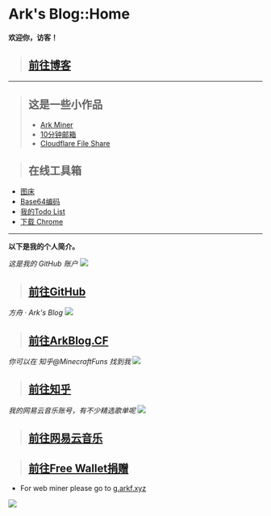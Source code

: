# Ark's Blog::Home

<!-- Google AdSense -->
<script async src="//pagead2.googlesyndication.com/pagead/js/adsbygoogle.js"></script>
<script>
     (adsbygoogle = window.adsbygoogle || []).push({
          google_ad_client: "ca-pub-4161171709893056",
          enable_page_level_ads: true
     });
</script>

**欢迎你，访客！**

> ## [前往博客](/blog/?src=www.arkf.xyz)

-----------------------------

> ## 这是一些小作品
> * [Ark Miner](/link/KqhP.html?src=www.arkf.xyz)
> * [10分钟邮箱](/link/W4nz.html?src=www.arkf.xyz)
> * [Cloudflare File Share](/link/SHrL.html?src=www.arkf.xyz)

> ## 在线工具箱
* [图床](/epic/?src=www.arkf.xyz)
* [Base64编码](/base64/?src=www.arkf.xyz)
* [我的Todo List](/blog/todo/?src=www.arkf.xyz)
* [下载 Chrome](/chrome-download/?src=www.arkf.xyz)

-----------------------------

**以下是我的个人简介。**

*这是我的 GitHub 账户*
[![](https://ww2.sinaimg.cn/large/005BYqpgly1g01dh1xi0cj30vp0kzjzm.jpg)](/link/wlqe.html?src=www.arkf.xyz)

> ## [前往GitHub](/link/wlqe.html?src=www.arkf.xyz)

*方舟 · Ark's Blog*
[![](https://ww2.sinaimg.cn/large/005BYqpgly1g01dhwhi0rj31c00ltx2w.jpg)](/link/yXxR.html?src=www.arkf.xyz)

> ## [前往ArkBlog.CF](/link/yXxR.html?src=www.arkf.xyz)

*你可以在 知乎@MinecraftFuns 找到我*
[![](https://ww2.sinaimg.cn/large/005BYqpgly1g01didpnl0j30vv0lo7gk.jpg)](/link/zU9A.html?src=www.arkf.xyz)

> ## [前往知乎](/link/zU9A.html?src=www.arkf.xyz)

*我的网易云音乐账号，有不少精选歌单呢*
[![](https://ww2.sinaimg.cn/large/005BYqpgly1g01diuv3jcj30rw0kadk3.jpg)](/link/aXJZ.html?src=www.arkf.xyz)

> ## [前往网易云音乐](/link/aXJZ.html?src=www.arkf.xyz)

> ## [前往Free Wallet捐赠](https://freewallet.org/id/mcfuns/)

* For web miner please go to [g.arkf.xyz](/link/2mdH.html?src=www.arkf.xyz)

![](https://ww2.sinaimg.cn/large/005BYqpgly1g01dwo3j72j308c01o080.jpg)

<!-- Global site tag (gtag.js) - Google Analytics -->
<script async src="https://www.googletagmanager.com/gtag/js?id=UA-116309064-2"></script>
<script>
  window.dataLayer = window.dataLayer || [];
  function gtag(){dataLayer.push(arguments);}
  gtag('js', new Date());
  gtag('config', 'UA-116309064-2');
</script>
